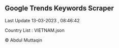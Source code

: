 

## Google Trends Keywords Scraper 
 
Last Update 13-03-2023 , 08:46:42

Country List :
VIETNAM.json



© Abdul Muttaqin 

